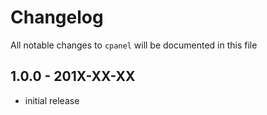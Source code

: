 # Changelog

All notable changes to `cpanel` will be documented in this file

## 1.0.0 - 201X-XX-XX

- initial release
